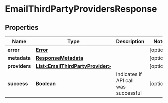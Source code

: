
# EmailThirdPartyProvidersResponse

## Properties
Name | Type | Description | Notes
------------ | ------------- | ------------- | -------------
**error** | [**Error**](Error.md) |  |  [optional]
**metadata** | [**ResponseMetadata**](ResponseMetadata.md) |  |  [optional]
**providers** | [**List&lt;EmailThirdPartyProvider&gt;**](EmailThirdPartyProvider.md) |  |  [optional]
**success** | **Boolean** | Indicates if API call was successful |  [optional]



